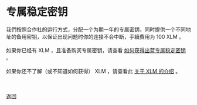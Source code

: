 # 专属稳定密钥

我們按照合作社的运行方式，分配一个为期一年的专属密钥，同时提供一个不同地址的备用密钥，以保证出现问题时你的连接不会中断，手續費用为 100 XLM 。
<br><br>
如果你已经有 XLM ，且准备购买专属密钥，请查看 <a href="https://wgredlong.github.io/pay.html">如何获得出蓝专属稳定密钥</a> 。
<br><br>
如果你还不了解（或不知道如何获得） XLM ，请查看此 <a href="https://wgredlong.github.io/xlm.html">关于 XLM 的介绍</a> 。



<br><br><a href="https://wgredlong.github.io/testkey.html">返回</a>
